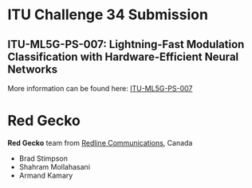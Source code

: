 # ITU Challenge 34 Submission

## ITU-ML5G-PS-007: Lightning-Fast Modulation Classification with Hardware-Efficient Neural Networks

More information can be found here: [ITU-ML5G-PS-007](https://challenge.aiforgood.itu.int/match/matchitem/34)

# Red Gecko
**Red Gecko** team from [Redline Communications](https://rdlcom.com/), Canada
 - Brad Stimpson
 - Shahram Mollahasani
 - Armand Kamary
